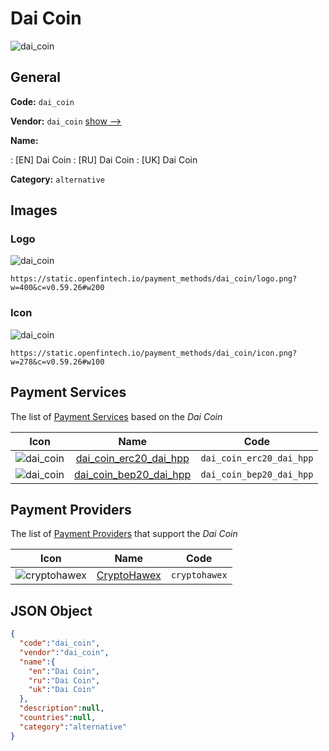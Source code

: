 
# Dai Coin 
![dai_coin](https://static.openfintech.io/payment_methods/dai_coin/logo.png?w=400&c=v0.59.26#w200)  

## General 
**Code:** `dai_coin` 
 
**Vendor:** `dai_coin` [show -->](/vendors/dai_coin/) 
 
**Name:** 
 
:	[EN] Dai Coin 
:	[RU] Dai Coin 
:	[UK] Dai Coin 
 
**Category:** `alternative` 
 

## Images 

### Logo 
![dai_coin](https://static.openfintech.io/payment_methods/dai_coin/logo.png?w=400&c=v0.59.26#w200)  

```
https://static.openfintech.io/payment_methods/dai_coin/logo.png?w=400&c=v0.59.26#w200
```  

### Icon 
![dai_coin](https://static.openfintech.io/payment_methods/dai_coin/icon.png?w=278&c=v0.59.26#w100)  

```
https://static.openfintech.io/payment_methods/dai_coin/icon.png?w=278&c=v0.59.26#w100
```  

## Payment Services 
 
The list of [Payment Services](/payment-services/) based on the _Dai Coin_ 

|Icon|Name|Code| 
|:---:|:---:|:---:| 
|![dai_coin](https://static.openfintech.io/payment_methods/dai_coin/icon.png?w=278&c=v0.59.26#w100) |[dai_coin_erc20_dai_hpp](/payment-services/dai_coin_erc20_dai_hpp/)|`dai_coin_erc20_dai_hpp`| 
|![dai_coin](https://static.openfintech.io/payment_methods/dai_coin/icon.png?w=278&c=v0.59.26#w100) |[dai_coin_bep20_dai_hpp](/payment-services/dai_coin_bep20_dai_hpp/)|`dai_coin_bep20_dai_hpp`| 
 

## Payment Providers 
 
The list of [Payment Providers](/payment-providers/) that support the _Dai Coin_ 

|Icon|Name|Code| 
|:---:|:---:|:---:| 
|![cryptohawex](https://static.openfintech.io/payment_providers/cryptohawex/icon.svg?w=278&c=v0.59.26#w100) |[CryptoHawex](/payment-providers/cryptohawex/)|`cryptohawex`| 
 

## JSON Object 

```json
{
  "code":"dai_coin",
  "vendor":"dai_coin",
  "name":{
    "en":"Dai Coin",
    "ru":"Dai Coin",
    "uk":"Dai Coin"
  },
  "description":null,
  "countries":null,
  "category":"alternative"
}
```  
